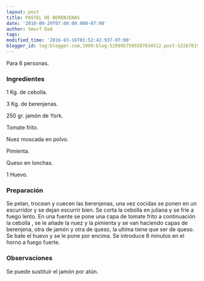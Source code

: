 ```yaml
---
layout: post
title: PASTEL DE BERENJENAS
date: '2010-09-29T07:00:00.000-07:00'
author: Smurf Dad
tags: 
modified_time: '2016-03-16T01:52:42.937-07:00'
blogger_id: tag:blogger.com,1999:blog-5299957599287034512.post-5226781924173992761
---
```


Para 6 personas.

<h3>Ingredientes</h3>

1 Kg. de cebolla.

3 Kg. de berenjenas.

250 gr. jamón de York.

Tomate frito.

Nuez moscada en polvo.

Pimienta.

Queso en lonchas.

1 Huevo.

<h3>Preparación</h3>

Se pelan, trocean y cuecen las berenjenas, una vez cocidas se ponen en un escurridor y se dejan escurrir bien. Se corta la cebolla en juliana y se fríe a fuego lento. En una fuente se pone una capa de tomate frito a continuación la cebolla , se le añade la nuez y la pimienta y se van haciendo capas de berenjena, otra de jamón y otra de queso, la ultima tiene que ser de queso. Se bate el huevo y se le pone por encima. Se introduce 8 minutos en el horno a fuego fuerte.

<h3>Observaciones</h3>

Se puede sustituir el jamón por atún.


